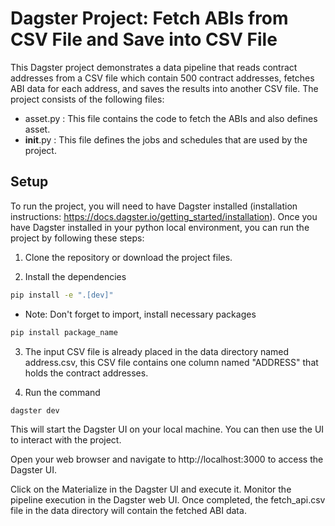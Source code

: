 # Dagster Project: Fetch ABIs from CSV File and Save into CSV File

This Dagster project demonstrates a data pipeline that reads contract addresses from a CSV file which contain 500 contract addresses, fetches ABI data for each address, and saves the results into another CSV file. The project consists of the following files:

* asset.py :  This file contains the code to fetch the ABIs and also defines asset.
* __init__.py : This file defines the jobs and schedules that are used by the project.

## Setup

To run the project, you will need to have Dagster installed (installation instructions: https://docs.dagster.io/getting_started/installation). Once you have Dagster installed in your python local environment, you can run the project by following these steps:

1. Clone the repository or download the project files.
   
2. Install the dependencies
```bash
pip install -e ".[dev]"
```
* Note: Don't forget to import, install necessary packages
```bash
pip install package_name
```
3. The input CSV file is already placed in the data directory named address.csv, this CSV file contains one column named "ADDRESS" that holds the contract addresses.

4. Run the command
```bash
dagster dev
```
This will start the Dagster UI on your local machine. You can then use the UI to interact with the project.

Open your web browser and navigate to http://localhost:3000 to access the Dagster UI.

Click on the Materialize in the Dagster UI and execute it. Monitor the pipeline execution in the Dagster web UI. Once completed, the fetch_api.csv file in the data directory will contain the fetched ABI data. 
